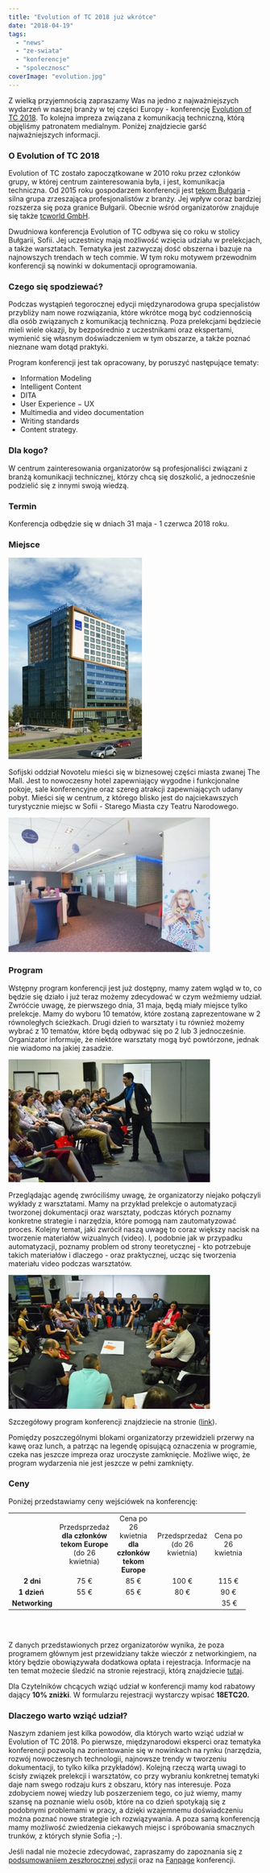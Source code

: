 ```yaml
---
title: "Evolution of TC 2018 już wkrótce"
date: "2018-04-19"
tags:
  - "news"
  - "ze-swiata"
  - "konferencje"
  - "spolecznosc"
coverImage: "evolution.jpg"
---
```


Z wielką przyjemnością zapraszamy Was na jedno z najważniejszych wydarzeń w
naszej branży w tej części Europy - konferencję
[Evolution of TC 2018](https://evolution-of-tc.com/). To kolejna impreza
związana z komunikacją techniczną, którą objęliśmy patronatem medialnym. Poniżej
znajdziecie garść najważniejszych informacji.

### O Evolution of TC 2018

Evolution of TC zostało zapoczątkowane w 2010 roku przez członków grupy, w
której centrum zainteresowania była, i jest, komunikacja techniczna. Od 2015
roku gospodarzem konferencji jest
[tekom Bułgaria](http://www.technical-communication.org/bg/technical-communication-bulgaria.html) -
silna grupa zrzeszająca profesjonalistów z branży. Jej wpływ coraz bardziej
rozszerza się poza granice Bułgarii. Obecnie wśród organizatorów znajduje się
także [tcworld GmbH](http://www.tcworld.info/footer/about-tcworld/).

Dwudniowa konferencja Evolution of TC odbywa się co roku w stolicy Bułgarii,
Sofii. Jej uczestnicy mają możliwość wzięcia udziału w prelekcjach, a także
warsztatach. Tematyka jest zazwyczaj dość obszerna i bazuje na najnowszych
trendach w tech commie. W tym roku motywem przewodnim konferencji są nowinki w
dokumentacji oprogramowania.

### Czego się spodziewać?

Podczas wystąpień tegorocznej edycji międzynarodowa grupa specjalistów przybliży
nam nowe rozwiązania, które wkrótce mogą być codziennością dla osób związanych z
komunikacją techniczną. Poza prelekcjami będziecie mieli wiele okazji, by
bezpośrednio z uczestnikami oraz ekspertami, wymienić się własnym doświadczeniem
w tym obszarze, a także poznać nieznane wam dotąd praktyki.

Program konferencji jest tak opracowany, by poruszyć następujące tematy:

- Information Modeling
- Intelligent Content
- DITA
- User Experience − UX
- Multimedia and video documentation
- Writing standards
- Content strategy.

### Dla kogo?

W centrum zainteresowania organizatorów są profesjonaliści związani z branżą
komunikacji technicznej, którzy chcą się doszkolić, a jednocześnie podzielić się
z innymi swoją wiedzą.

### Termin

Konferencja odbędzie się w dniach 31 maja - 1 czerwca 2018 roku.

### Miejsce

![](images/csm_2018-03-06_Novotel_Sofia_660_pix_b6b3dadeb5-e1523802045908.jpg)

Sofijski oddział Novotelu mieści się w biznesowej części miasta zwanej The Mall.
Jest to nowoczesny hotel zapewniający wygodne i funkcjonalne pokoje, sale
konferencyjne oraz szereg atrakcji zapewniających udany pobyt. Mieści się w
centrum, z którego blisko jest do najciekawszych turystycznie miejsc w Sofii -
Starego Miasta czy Teatru Narodowego.

![](images/csm_2018-03-06_Novotel_Mezzanine_800_pix_3ec94ccde1-e1523802078951.jpg)

### Program

Wstępny program konferencji jest już dostępny, mamy zatem wgląd w to, co będzie
się działo i już teraz możemy zdecydować w czym weźmiemy udział. Zwróćcie uwagę,
że pierwszego dnia, 31 maja, będą miały miejsce tylko prelekcje. Mamy do wyboru
10 tematów, które zostaną zaprezentowane w 2 równoległych ścieżkach. Drugi dzień
to warsztaty i tu również możemy wybrać z 10 tematów, które będą odbywać się po
2 lub 3 jednocześnie. Organizator informuje, że niektóre warsztaty mogą być
powtórzone, jednak nie wiadomo na jakiej zasadzie.

![](images/csm_2017-06-20_Leah-Guren_d0e23b5b4a-e1523802098503.jpg)

Przeglądając agendę zwróciliśmy uwagę, że organizatorzy niejako połączyli
wykłady z warsztatami. Mamy na przykład prelekcje o automatyzacji tworzonej
dokumentacji oraz warsztaty, podczas których poznamy konkretne strategie i
narzędzia, które pomogą nam zautomatyzować proces. Kolejny temat, jaki zwrócił
naszą uwagę to coraz większy nacisk na tworzenie materiałów wizualnych (video).
I, podobnie jak w przypadku automatyzacji, poznamy problem od strony
teoretycznej - kto potrzebuje takich materiałów i dlaczego - oraz praktycznej,
ucząc się tworzenia materiału video podczas warsztatów.

![](images/csm_2017-06-20_Interactive-Sess_800_pix_c039fec40f-e1523802113709.jpg)

Szczegółowy program konferencji znajdziecie na stronie
([link](https://evolution-of-tc.com/program-2018/)).

Pomiędzy poszczególnymi blokami organizatorzy przewidzieli przerwy na kawę oraz
lunch, a patrząc na legendę opisującą oznaczenia w programie, czeka nas jeszcze
impreza oraz uroczyste zamknięcie. Możliwe więc, że program wydarzenia nie jest
jeszcze w pełni zamknięty.

### Ceny

Poniżej przedstawiamy ceny wejściówek na konferencję:

<table style="width: 620px; height: 240px;"><tbody><tr><td style="width: 78.96px;"></td><td style="width: 97.52px; text-align: center;">Przedsprzedaż <strong>dla członków tekom Europe</strong> (do 26 kwietnia)</td><td style="width: 66.8px; text-align: center;">Cena po 26 kwietnia <strong>dla członków tekom Europe</strong></td><td style="width: 98.16px; text-align: center;">Przedsprzedaż (do 26 kwietnia)</td><td style="width: 55.28px; text-align: center;">Cena po 26 kwietnia</td></tr><tr><td style="width: 78.96px; text-align: center;"><strong>2 dni</strong></td><td style="width: 97.52px; text-align: center;">75 €</td><td style="width: 66.8px; text-align: center;">85 €</td><td style="width: 98.16px; text-align: center;">100 €</td><td style="width: 55.28px; text-align: center;">115 €</td></tr><tr><td style="width: 78.96px; text-align: center;"><strong>1 dzień&nbsp;</strong></td><td style="width: 97.52px; text-align: center;">55 €</td><td style="width: 66.8px; text-align: center;">65 €</td><td style="width: 98.16px; text-align: center;">80 €</td><td style="width: 55.28px; text-align: center;">90 €</td></tr><tr><td style="width: 78.96px; text-align: center;"><strong>Networking</strong></td><td style="width: 97.52px;"></td><td style="width: 66.8px;"></td><td style="width: 98.16px;"></td><td style="width: 55.28px; text-align: center;">&nbsp;35 €</td></tr></tbody></table>

Z danych przedstawionych przez organizatorów wynika, że poza programem głównym
jest przewidziany także wieczór z networkingiem, na który będzie obowiązywała
dodatkowa opłata i rejestracja. Informacje na ten temat możecie śledzić na
stronie rejestracji, którą znajdziecie
[tutaj](https://evolution-of-tc.com/register/).

Dla Czytelników chcących wziąć udział w konferencji mamy kod rabatowy dający
**10% zniżki**. W formularzu rejestracji wystarczy wpisać **18ETC20.**

### Dlaczego warto wziąć udział?

Naszym zdaniem jest kilka powodów, dla których warto wziąć udział w Evolution of
TC 2018. Po pierwsze, międzynarodowi eksperci oraz tematyka konferencji pozwolą
na zorientowanie się w nowinkach na rynku (narzędzia, rozwój nowoczesnych
technologii, najnowsze trendy w tworzeniu dokumentacji, to tylko kilka
przykładów). Kolejną rzeczą wartą uwagi to ścisły związek prelekcji i
warsztatów, co przy wybraniu konkretnej tematyki daje nam swego rodzaju kurs z
obszaru, który nas interesuje. Poza zdobyciem nowej wiedzy lub poszerzeniem
tego, co już wiemy, mamy szansę na poznanie wielu osób, które na co dzień
spotykają się z podobnymi problemami w pracy, a dzięki wzajemnemu doświadczeniu
można poznać nowe strategie ich rozwiązywania. A poza samą konferencją mamy
możliwość zwiedzenia ciekawych miejsc i spróbowania smacznych trunków, z których
słynie Sofia ;-).

Jeśli nadal nie możecie zdecydować, zapraszamy do zapoznania się z
[podsumowaniiem zeszłorocznej edycji](https://evolution-of-tc.com/the-event/event-report/)
oraz na [Fanpage](https://www.facebook.com/evolutiontc/?fref=ts) konferencji.
